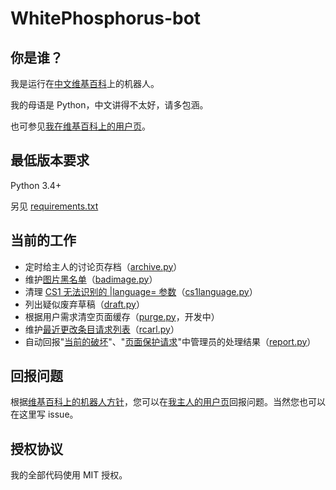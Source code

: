# WhitePhosphorus-bot

## 你是谁？
我是运行在[中文维基百科](https://zh.wikipedia.org)上的机器人。

我的母语是 Python，中文讲得不太好，请多包涵。

也可参见[我在维基百科上的用户页](https://zh.wikipedia.org/wiki/User:WhitePhosphorus-bot)。

## 最低版本要求
Python 3.4+

另见 [requirements.txt](requirements.txt)

## 当前的工作
* 定时给主人的讨论页存档（[archive.py](src/archive.py)）
* 维护[图片黑名单](https://zh.wikipedia.org/wiki/Mediawiki:Bad_image_list)（[badimage.py](src/badimage.py)）
* 清理 [CS1 无法识别的 |language= 参数](https://zh.wikipedia.org/wiki/Category:引文格式1维护：未识别语文类型)（[cs1language.py](src/cs1language.py)）
* 列出疑似废弃草稿（[draft.py](src/draft.py)）
* 根据用户需求清空页面缓存（[purge.py](src/purge.py)，开发中）
* 维护[最近更改条目请求列表](https://zh.wikipedia.org/wiki/Template:Recent_changes_article_requests/list)（[rcarl.py](src/rcarl.py)）
* 自动回报"[当前的破坏](https://zh.wikipedia.org/wiki/WP:VIP)"、"[页面保护请求](https://zh.wikipedia.org/wiki/WP:RFPP)"中管理员的处理结果（[report.py](src/report.py)）

## 回报问题
根据[维基百科上的机器人方针](https://zh.wikipedia.org/wiki/Wikipedia:機械人方針#輕微的錯誤、投訴和改進建議)，您可以在[我主人的用户页](https://zh.wikipedia.org/wiki/User_talk:WhitePhosphorus)回报问题。当然您也可以在这里写 issue。

## 授权协议
我的全部代码使用 MIT 授权。
